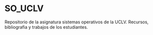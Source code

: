 # SO_UCLV
Repositorio de la asignatura sistemas operativos de la UCLV. Recursos, bibliografia y trabajos de los estudiantes.
